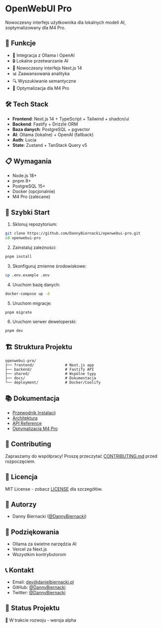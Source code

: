 # OpenWebUI Pro

Nowoczesny interfejs użytkownika dla lokalnych modeli AI, zoptymalizowany dla M4 Pro.

## 🚀 Funkcje

- 🤖 Integracja z Ollama i OpenAI
- 🔒 Lokalne przetwarzanie AI
- 🎨 Nowoczesny interfejs Next.js 14
- 📊 Zaawansowana analityka
- 🔍 Wyszukiwanie semantyczne
- 🎯 Optymalizacja dla M4 Pro

## 🛠️ Tech Stack

- **Frontend**: Next.js 14 + TypeScript + Tailwind + shadcn/ui
- **Backend**: Fastify + Drizzle ORM
- **Baza danych**: PostgreSQL + pgvector
- **AI**: Ollama (lokalne) + OpenAI (fallback)
- **Auth**: Lucia
- **State**: Zustand + TanStack Query v5

## 📋 Wymagania

- Node.js 18+
- pnpm 8+
- PostgreSQL 15+
- Docker (opcjonalnie)
- M4 Pro (zalecane)

## 🚀 Szybki Start

1. Sklonuj repozytorium:
```bash
git clone https://github.com/DannyBiernacki/openwebui-pro.git
cd openwebui-pro
```

2. Zainstaluj zależności:
```bash
pnpm install
```

3. Skonfiguruj zmienne środowiskowe:
```bash
cp .env.example .env
```

4. Uruchom bazę danych:
```bash
docker-compose up -d
```

5. Uruchom migracje:
```bash
pnpm migrate
```

6. Uruchom serwer deweloperski:
```bash
pnpm dev
```

## 🏗️ Struktura Projektu

```
openwebui-pro/
├── frontend/              # Next.js app
├── backend/               # Fastify API
├── shared/                # Wspólne typy
├── docs/                  # Dokumentacja
└── deployment/            # Docker/Coolify
```

## 📚 Dokumentacja

- [Przewodnik Instalacji](docs/installation.md)
- [Architektura](docs/architecture.md)
- [API Reference](docs/api.md)
- [Optymalizacja M4 Pro](docs/m4-optimization.md)

## 🤝 Contributing

Zapraszamy do współpracy! Proszę przeczytać [CONTRIBUTING.md](CONTRIBUTING.md) przed rozpoczęciem.

## 📝 Licencja

MIT License - zobacz [LICENSE](LICENSE) dla szczegółów.

## 👥 Autorzy

- Danny Biernacki ([@DannyBiernacki](https://github.com/DannyBiernacki))

## 🙏 Podziękowania

- Ollama za świetne narzędzia AI
- Vercel za Next.js
- Wszystkim kontrybutorom

## 📞 Kontakt

- Email: dev@danielbiernacki.pl
- GitHub: [@DannyBiernacki](https://github.com/DannyBiernacki)
- Twitter: [@DannyBiernacki](https://twitter.com/DannyBiernacki)

## 🔄 Status Projektu

🚧 W trakcie rozwoju - wersja alpha 